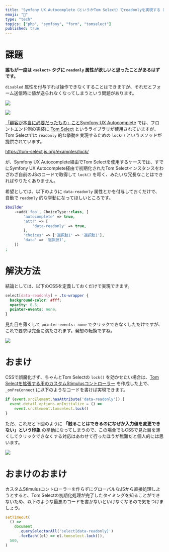 ```yaml
---
title: "Symfony UX Autocomplete（というかTom Select）でreadonlyを実現する（超簡単）"
emoji: "🎻"
type: "tech"
topics: ["php", "symfony", "form", "tomselect"]
published: true
---
```


# 課題

**誰もが一度は `<select>` タグに `readonly` 属性が欲しいと思ったことがあるはずです。**

`disabled` 属性を付与すれば操作できなくすることはできますが、それだとフォーム送信時に値が送られなくなってしまうという問題があります。

![](https://img.esa.io/uploads/production/attachments/15064/2025/04/01/77821/a81f6a0f-59e0-4f81-9290-8476a9309795.png)

![](https://img.esa.io/uploads/production/attachments/15064/2025/04/01/77821/cb97699e-f1e7-4e29-8270-a33ae865f995.png)

[「顧客が本当に必要だったもの」ことSymfony UX Autocomplete](https://zenn.dev/ttskch/articles/dc3c09b71f73d4) では、フロントエンド側の実装に [Tom Select](https://tom-select.js.org/) というライブラリが使用されていますが、Tom Selectでは `readonly` 的な挙動を実現するための `lock()` というメソッドが提供されています。

https://tom-select.js.org/examples/lock/

が、Symfony UX Autocomplete経由でTom Selectを使用するケースでは、すでにSymfony UX Autocomplete経由で初期化されたTom Selectインスタンスをわざわざ自前のJSのコードで取得して `lock()` を叩く、みたいな冗長なことはできればやりたくありません。

希望としては、以下のように `data-readonly` 属性とかを付与しておくだけで、自動で `readonly` 的な挙動になってほしいところです。

```php
$builder
    ->add('foo', ChoiceType::class, [
        'autocomplete' => true,
        'attr' => [
            'data-readonly' => true,
        ],
        'choices' => ['選択肢1' => '選択肢1'],
        'data' => '選択肢1',
    ])
;
```

# 解決方法

結論としては、以下のCSSを定義しておくだけで実現できます。

```css
select[data-readonly] + .ts-wrapper {
  background-color: #fff;
  opacity: 0.5;
  pointer-events: none;
}
```

見た目を薄くして `pointer-events: none` でクリックできなくしただけですが、これで要求は完全に満たされます。発想の転換ですね。

![](https://img.esa.io/uploads/production/attachments/15064/2025/04/01/77821/cbd97690-9dda-43de-8c91-da989d0e3104.gif)

# おまけ

CSSで誤魔化さず、ちゃんとTom Selectの `lock()` を効かせたい場合は、[Tom Selectを拡張する用のカスタムStimulusコントローラー](https://symfony.com/bundles/ux-autocomplete/current/index.html#extending-tom-select) を作成した上で、`_onPreConnect` に以下のようなコードを書けば実現できます。

```js:assets/controllers/custom-autocomplete_controller.js
if (event.srcElement.hasAttribute('data-readonly')) {
  event.detail.options.onInitialize = () =>
    event.srcElement.tomselect.lock()
}
```

ただ、これだと下図のように **「触ることはできるのになぜか入力値を変更できない」という印象** の挙動になってしまうので、この場合でもCSSで見た目を薄くしてクリックできなくする対応はあわせて行ったほうが無難だと個人的には思います。

![](https://img.esa.io/uploads/production/attachments/15064/2025/04/01/77821/b9fd30dc-b38c-4902-bcea-561071721604.gif)

# おまけのおまけ

カスタムStimulusコントローラーを作らずにグローバルなJSから直接処理しようとすると、Tom Selectの初期化処理が完了したタイミングを知ることができないため、以下のような最悪のコードを書かないといけなくなるので気をつけましょう。

```js:assets/app.js
setTimeout(
  () =>
    document
      .querySelectorAll('select[data-readonly]')
      .forEach((el) => el.tomselect.lock()),
  500,
)
```